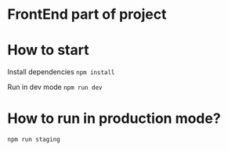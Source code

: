 # FrontEnd part of project

# How to start
Install dependencies
`npm install`

Run in dev mode
`npm run dev`

# How to run in production mode?
`npm run staging`

